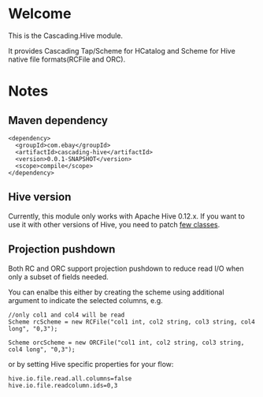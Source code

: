 # Welcome #

 This is the Cascading.Hive module.

 It provides Cascading Tap/Scheme for HCatalog and Scheme for Hive native file formats(RCFile and ORC).



# Notes #


Maven dependency
----------------
```
<dependency>
  <groupId>com.ebay</groupId>
  <artifactId>cascading-hive</artifactId>
  <version>0.0.1-SNAPSHOT</version>
  <scope>compile</scope>
</dependency> 
```
 

Hive version
------------
Currently, this module only works with Apache Hive 0.12.x. If you want to use it with other versions of Hive, you need to patch [few classes](https://github.com/branky/cascading.hive/tree/master/src/main/java/org/apache/hadoop/hive).




Projection pushdown
-------------------
Both RC and ORC support projection pushdown to reduce read I/O when only a subset of fields needed.


You can enalbe this either by creating the scheme using additional argument to indicate the selected columns, e.g.

```
//only col1 and col4 will be read
Scheme rcScheme = new RCFile("col1 int, col2 string, col3 string, col4 long", "0,3");

Scheme orcScheme = new ORCFile("col1 int, col2 string, col3 string, col4 long", "0,3");

```

or by setting Hive specific properties for your flow:

```
hive.io.file.read.all.columns=false
hive.io.file.readcolumn.ids=0,3
```


 



